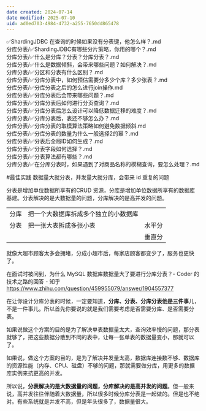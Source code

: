 ```yaml
---
date created: 2024-07-14
date modified: 2025-07-10
uid: ad0ed703-4984-4732-a255-7650dd865478
---
```


✅ShardingJDBC 在查询的时候如果没有分表键，他怎么样？.md  
分库分表/✅ShardingJDBC有哪些分片策略，你用的哪个？.md  
分库分表/✅什么是分库？分表？分库分表？.md  
分库分表/✅什么是数据倾斜，会带来哪些问题？如何解决？.md  
分库分表/✅分区和分表有什么区别？.md  
分库分表/✅分库分表中，如何预估需要分多少个库？多少张表？.md  
分库分表/✅分库分表之后的怎么进行join操作.md  
分库分表/✅分库分表后会带来哪些问题？.md  
分库分表/✅分库分表后如何进行分页查询？.md  
分库分表/✅分库分表后怎么设计可以降低数据迁移的难度？.md  
分库分表/✅分库分表后，表还不够怎么办？.md  
分库分表/✅分库分表的取模算法策略如何避免数据倾斜.md  
分库分表/✅分库分表的数量为什么一般选择2的幂？.md  
分库分表/✅分表后全局ID如何生成？.md  
分库分表/✅分表字段如何选择？.md  
分库分表/✅分表算法都有哪些？.md  
分库分表/✅在分库分表时，如果遇到了对商品名称的模糊查询，要怎么处理？.md  

#最佳实践 数据量大就分表，并发量大就分库，会带来 id 重复的问题

分表是增加单位数据所享有的CRUD 资源，分库是增加单位数据所享有的数据库基建。分表解决的是大数据量的问题，分库解决的是高并发的问题。

|     |                    |     |
| --- | ------------------ | --- |
| 分库  | 把一个大数据库拆成多个独立的小数据库 |     |
| 分表  | 把一张大表拆成多张小表        | 水平分 |
|     |                    | 垂直分 |

就像大超市顾客太多会拥堵，分成小超市后，每家店顾客都变少了，服务也更快了。

在面试时被问到，为什么 MySQL 数据库数据量大了要进行分库分表？- Coder 的技术之路的回答 - 知乎  
https://www.zhihu.com/question/459955079/answer/1904557377

在让你设计分库分表的时候，一定要知道，**分库、分表、分库分表他是三件事**儿，不是一件事儿。所以首先你要说的就是我们需要考虑是否需要分库、是否需要分表。

如果说做这个方案的目的是为了解决单表数据量太大，查询效率慢的问题，那分表就够了，把这些数据分散到不同的表中，让每一张单表的数据量变小，那就可以了。

如果说，做这个方案的目的，是为了解决并发量太高，数据库连接数不够、数据库的资源性能（内存、CPU、磁盘）不够的问题，那就需要做分库，用更多的数据库实例来抗更高的并发。

所以说，**分表解决的是大数据量的问题，分库解决的是高并发的问题**。但一般来说，高并发往往伴随着大数据量，所以很多时候分库分表是一起做的。但是也不绝对。有些系统就是并发不高，但是年头很多了，数据量很大。
